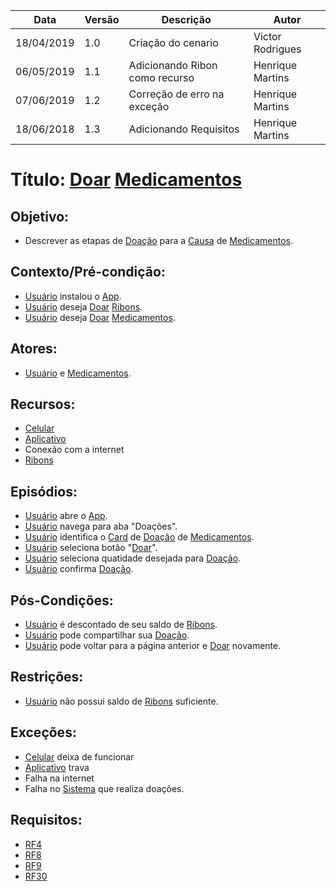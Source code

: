 | Data | Versão | Descrição | Autor |
|---|---|---|---|
| 18/04/2019 | 1.0 | Criação do cenario | Victor Rodrigues |
| 06/05/2019 | 1.1 | Adicionando Ribon como recurso | Henrique Martins |
| 07/06/2019 | 1.2 | Correção de erro na exceção | Henrique Martins |
| 18/06/2018 | 1.3    | Adicionando Requisitos | Henrique Martins |

# Título: [Doar](https://github.com/requisitos-2019-1/Ribon/blob/master/Modelagem%20de%20Requisitos/Lexicos/LX010_Doar.md) [Medicamentos](https://github.com/requisitos-2019-1/Ribon/blob/master/Modelagem%20de%20Requisitos/Lexicos/LX018_Medicamentos.md)

## Objetivo: 

- Descrever as etapas de [Doação](https://github.com/requisitos-2019-1/Ribon/blob/master/Modelagem%20de%20Requisitos/Lexicos/LX011_Doação.md) para a [Causa](https://github.com/requisitos-2019-1/Ribon/blob/master/Modelagem%20de%20Requisitos/Lexicos/LX005_Causa.md) de [Medicamentos](https://github.com/requisitos-2019-1/Ribon/blob/master/Modelagem%20de%20Requisitos/Lexicos/LX018_Medicamentos.md).

## Contexto/Pré-condição: 

- [Usuário](https://github.com/requisitos-2019-1/Ribon/blob/master/Modelagem%20de%20Requisitos/Lexicos/LX031_Usuário.md) instalou o [App](https://github.com/requisitos-2019-1/Ribon/blob/master/Modelagem%20de%20Requisitos/Lexicos/LX002_Aplicativo.md).
- [Usuário](https://github.com/requisitos-2019-1/Ribon/blob/master/Modelagem%20de%20Requisitos/Lexicos/LX031_Usuário.md) deseja [Doar](https://github.com/requisitos-2019-1/Ribon/blob/master/Modelagem%20de%20Requisitos/Lexicos/LX010_Doar.md) [Ribons](https://github.com/requisitos-2019-1/Ribon/blob/master/Modelagem%20de%20Requisitos/Lexicos/LX026_Ribon.md).
- [Usuário](https://github.com/requisitos-2019-1/Ribon/blob/master/Modelagem%20de%20Requisitos/Lexicos/LX031_Usuário.md) deseja [Doar](https://github.com/requisitos-2019-1/Ribon/blob/master/Modelagem%20de%20Requisitos/Lexicos/LX010_Doar.md) [Medicamentos](https://github.com/requisitos-2019-1/Ribon/blob/master/Modelagem%20de%20Requisitos/Lexicos/LX018_Medicamentos.md).

## Atores: 

- [Usuário](https://github.com/requisitos-2019-1/Ribon/blob/master/Modelagem%20de%20Requisitos/Lexicos/LX031_Usuário.md) e [Medicamentos](https://github.com/requisitos-2019-1/Ribon/blob/master/Modelagem%20de%20Requisitos/Lexicos/LX018_Medicamentos.md).

## Recursos: 

- [Celular](https://github.com/requisitos-2019-1/Ribon/blob/master/Modelagem%20de%20Requisitos/Lexicos/LX029_Smartphone.md)
- [Aplicativo](https://github.com/requisitos-2019-1/Ribon/blob/master/Modelagem%20de%20Requisitos/Lexicos/LX002_Aplicativo.md)
- Conexão com a internet
- [Ribons](https://github.com/requisitos-2019-1/Ribon/blob/master/Modelagem%20de%20Requisitos/Lexicos/LX026_Ribon.md)

## Episódios: 

- [Usuário](https://github.com/requisitos-2019-1/Ribon/blob/master/Modelagem%20de%20Requisitos/Lexicos/LX031_Usuário.md) abre o [App](https://github.com/requisitos-2019-1/Ribon/blob/master/Modelagem%20de%20Requisitos/Lexicos/LX002_Aplicativo.md).
- [Usuário](https://github.com/requisitos-2019-1/Ribon/blob/master/Modelagem%20de%20Requisitos/Lexicos/LX031_Usuário.md) navega para aba "Doações".
- [Usuário](https://github.com/requisitos-2019-1/Ribon/blob/master/Modelagem%20de%20Requisitos/Lexicos/LX031_Usuário.md) identifica o [Card](https://github.com/requisitos-2019-1/Ribon/blob/master/Modelagem%20de%20Requisitos/Lexicos/LX004_Card.md) de [Doação](https://github.com/requisitos-2019-1/Ribon/blob/master/Modelagem%20de%20Requisitos/Lexicos/LX011_Doação.md) de [Medicamentos](https://github.com/requisitos-2019-1/Ribon/blob/master/Modelagem%20de%20Requisitos/Lexicos/LX018_Medicamentos.md).
- [Usuário](https://github.com/requisitos-2019-1/Ribon/blob/master/Modelagem%20de%20Requisitos/Lexicos/LX031_Usuário.md) seleciona botão "[Doar](https://github.com/requisitos-2019-1/Ribon/blob/master/Modelagem%20de%20Requisitos/Lexicos/LX010_Doar.md)".
- [Usuário](https://github.com/requisitos-2019-1/Ribon/blob/master/Modelagem%20de%20Requisitos/Lexicos/LX031_Usuário.md) seleciona quatidade desejada para [Doação](https://github.com/requisitos-2019-1/Ribon/blob/master/Modelagem%20de%20Requisitos/Lexicos/LX011_Doação.md).
- [Usuário](https://github.com/requisitos-2019-1/Ribon/blob/master/Modelagem%20de%20Requisitos/Lexicos/LX031_Usuário.md) confirma [Doação](https://github.com/requisitos-2019-1/Ribon/blob/master/Modelagem%20de%20Requisitos/Lexicos/LX011_Doação.md).

## Pós-Condições: 

- [Usuário](https://github.com/requisitos-2019-1/Ribon/blob/master/Modelagem%20de%20Requisitos/Lexicos/LX031_Usuário.md) é descontado de seu saldo de [Ribons](https://github.com/requisitos-2019-1/Ribon/blob/master/Modelagem%20de%20Requisitos/Lexicos/LX026_Ribon.md).
- [Usuário](https://github.com/requisitos-2019-1/Ribon/blob/master/Modelagem%20de%20Requisitos/Lexicos/LX031_Usuário.md) pode compartilhar sua [Doação](https://github.com/requisitos-2019-1/Ribon/blob/master/Modelagem%20de%20Requisitos/Lexicos/LX011_Doação.md).
- [Usuário](https://github.com/requisitos-2019-1/Ribon/blob/master/Modelagem%20de%20Requisitos/Lexicos/LX031_Usuário.md) pode voltar para a página anterior e [Doar](https://github.com/requisitos-2019-1/Ribon/blob/master/Modelagem%20de%20Requisitos/Lexicos/LX010_Doar.md) novamente.

## Restrições: 

- [Usuário](https://github.com/requisitos-2019-1/Ribon/blob/master/Modelagem%20de%20Requisitos/Lexicos/LX031_Usuário.md) não possui saldo de [Ribons](https://github.com/requisitos-2019-1/Ribon/blob/master/Modelagem%20de%20Requisitos/Lexicos/LX026_Ribon.md) suficiente.

## Exceções:

- [Celular](https://github.com/requisitos-2019-1/Ribon/blob/master/Modelagem%20de%20Requisitos/Lexicos/LX029_Smartphone.md) deixa de funcionar 
- [Aplicativo](https://github.com/requisitos-2019-1/Ribon/blob/master/Modelagem%20de%20Requisitos/Lexicos/LX002_Aplicativo.md) trava 
- Falha na internet 
- Falha no [Sistema](https://github.com/requisitos-2019-1/Ribon/blob/master/Modelagem%20de%20Requisitos/Lexicos/LX002_Aplicativo.md) que realiza doações.

## Requisitos: 

- [RF4](https://github.com/requisitos-2019-1/Ribon/blob/master/Requisitos/Requisitos_Funcionais.md#RF4)
- [RF8](https://github.com/requisitos-2019-1/Ribon/blob/master/Requisitos/Requisitos_Funcionais.md#RF8)
- [RF9](https://github.com/requisitos-2019-1/Ribon/blob/master/Requisitos/Requisitos_Funcionais.md#RF9)
- [RF30](https://github.com/requisitos-2019-1/Ribon/blob/master/Requisitos/Requisitos_Funcionais.md#RF30)